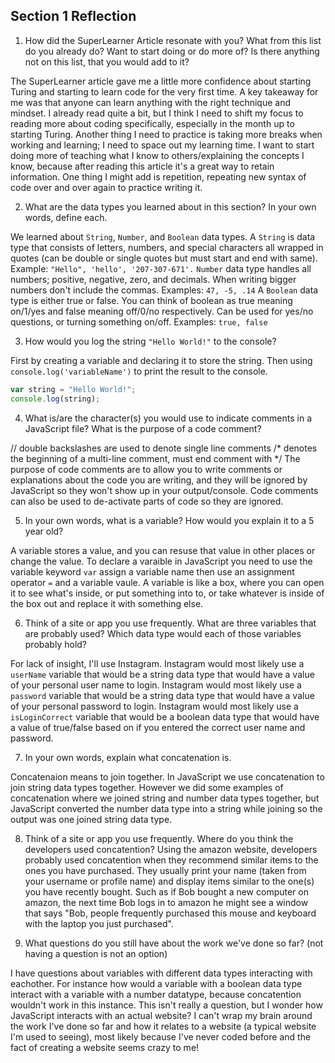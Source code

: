 ## Section 1 Reflection

1. How did the SuperLearner Article resonate with you? What from this list do you already do? Want to start doing or do more of? Is there anything not on this list, that you would add to it?

The SuperLearner article gave me a little more confidence about starting Turing and starting to learn code for the very first time. A key takeaway for me was that anyone can learn anything with the right technique and mindset. I already read quite a bit, but I think I need to shift my focus to reading more about coding specifically, especially in the month up to starting Turing. Another thing I need to practice is taking more breaks when working and learning; I need to space out my learning time. I want to start doing more of teaching what I know to others/explaining the concepts I know, because after reading this article it's a great way to retain information. One thing I might add is repetition, repeating new syntax of code over and over again to practice writing it.  

2. What are the data types you learned about in this section? In your own words, define each.

We learned about `String`, `Number`, and `Boolean` data types.
A `String` is data type that consists of letters, numbers, and special characters all wrapped in quotes (can be double or single quotes but must start and end with same).
Example: `"Hello", 'hello', '207-307-671'.`
`Number` data type handles all numbers; positive, negative, zero, and decimals. When writing bigger numbers don't include the commas. Examples: `47, -5, .14`
A `Boolean` data type is either true or false. You can think of boolean as true meaning on/1/yes and false meaning off/0/no respectively. Can be used for yes/no questions, or turning something on/off.
Examples: `true, false`


3. How would you log the string `"Hello World!"` to the console?

First by creating a variable and declaring it to store the string.
Then using `console.log('variableName')` to print the result to the console.
```JavaScript
var string = "Hello World!";
console.log(string);
```

4. What is/are the character(s) you would use to indicate comments in a JavaScript file? What is the purpose of a code comment?

// double backslashes are used to denote single line comments
/* denotes the beginning of a multi-line comment, must end comment with */
The purpose of code comments are to allow you to write comments or explanations about the code you are writing, and they will be ignored by JavaScript so they won't show up in your output/console. Code comments can also be used to de-activate parts of code so they are ignored.

5. In your own words, what is a variable? How would you explain it to a 5 year old?

A variable stores a value, and you can resuse that value in other places or change the value. To declare a varaible in JavaScript you need to use the variable keyword `var` assign a variable name then use an assignment operator `=` and a variable vaule.
A variable is like a box, where you can open it to see what's inside, or put something into to, or take whatever is inside of the box out and replace it with something else.

6. Think of a site or app you use frequently. What are three variables that are probably used? Which data type would each of those variables probably hold?

For lack of insight, I'll use Instagram.
Instagram would most likely use a `userName` variable that would be a string data type that would have a value of your personal user name to login.
Instagram would most likely use a `password` variable that would be a string data type that would have a value of your personal password to login.
Instagram would most likely use a `isLoginCorrect` variable that would be a boolean data type that would have a value of true/false based on if you entered the correct user name and password.

7. In your own words, explain what concatenation is.

Concatenaion means to join together. In JavaScript we use concatenation to join string data types together. However we did some examples of concatenation where we joined string and number data types together, but JavaScript converted the number data type into a string while joining so the output was one joined string data type.

8. Think of a site or app you use frequently. Where do you think the developers used concatention?
Using the amazon website, developers probably used concatention when they recommend similar items to the ones you have purchased. They usually print your name (taken from your username or profile name) and display items similar to the one(s) you have recently bought. Such as if Bob bought a new computer on amazon, the next time Bob logs in to amazon he might see a window that says "Bob, people frequently purchased this mouse and keyboard with the laptop you just purchased".

9. What questions do you still have about the work we've done so far? (not having a question is not an option)

I have questions about variables with different data types interacting with eachother. For instance how would a variable with a boolean data type interact with a variable with a number datatype, because concatention wouldn't work in this instance. This isn't really a question, but I wonder how JavaScript interacts with an actual website? I can't wrap my brain around the work I've done so far and how it relates to a website (a typical website I'm used to seeing), most likely because I've never coded before and the fact of creating a website seems crazy to me!
